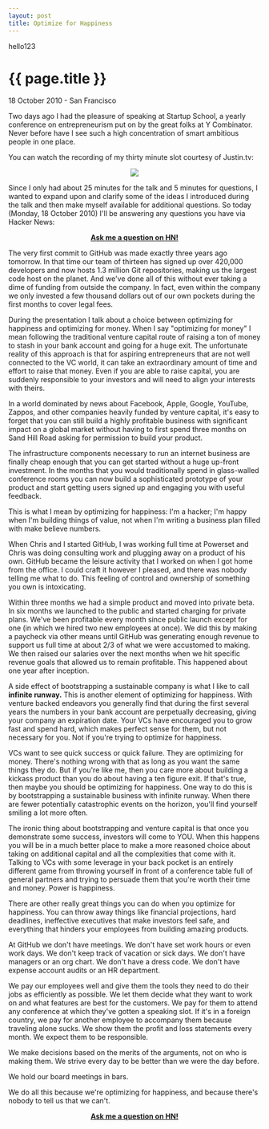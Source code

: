 ```yaml
---
layout: post
title: Optimize for Happiness
--- 
```

hello123

{{ page.title }}
================

<p class="meta">18 October 2010 - San Francisco</p>

Two days ago I had the pleasure of speaking at Startup School, a yearly conference on entrepreneurism put on by the great folks at Y Combinator. Never before have I see such a high concentration of smart ambitious people in one place.

You can watch the recording of my thirty minute slot courtesy of Justin.tv:

<center><a href="http://www.justin.tv/startupschool/b/272031754"><img src="http://img.skitch.com/20101018-p9ux9isde8m64ht8wertuytxfd.jpg" /></a></center>

Since I only had about 25 minutes for the talk and 5 minutes for questions, I wanted to expand upon and clarify some of the ideas I introduced during the talk and then make myself available for additional questions. So today (Monday, 18 October 2010) I'll be answering any questions you have via Hacker News:

<center><b><a href="http://news.ycombinator.com/item?id=1804443">Ask me a question on HN!</a></b></center>

The very first commit to GitHub was made exactly three years ago tomorrow. In that time our team of thirteen has signed up over 420,000 developers and now hosts 1.3 million Git repositories, making us the largest code host on the planet. And we've done all of this without ever taking a dime of funding from outside the company. In fact, even within the company we only invested a few thousand dollars out of our own pockets during the first months to cover legal fees.

During the presentation I talk about a choice between optimizing for happiness and optimizing for money. When I say "optimizing for money" I mean following the traditional venture capital route of raising a ton of money to stash in your bank account and going for a huge exit. The unfortunate reality of this approach is that for aspiring entrepreneurs that are not well connected to the VC world, it can take an extraordinary amount of time and effort to raise that money. Even if you are able to raise capital, you are suddenly responsible to your investors and will need to align your interests with theirs.

In a world dominated by news about Facebook, Apple, Google, YouTube, Zappos, and other companies heavily funded by venture capital, it's easy to forget that you can still build a highly profitable business with significant impact on a global market without having to first spend three months on Sand Hill Road asking for permission to build your product.

The infrastructure components necessary to run an internet business are finally cheap enough that you can get started without a huge up-front investment. In the months that you would traditionally spend in glass-walled conference rooms you can now build a sophisticated prototype of your product and start getting users signed up and engaging you with useful feedback.

This is what I mean by optimizing for happiness: I'm a hacker; I'm happy when I'm building things of value, not when I'm writing a business plan filled with make believe numbers.

When Chris and I started GitHub, I was working full time at Powerset and Chris was doing consulting work and plugging away on a product of his own. GitHub became the leisure activity that I worked on when I got home from the office. I could craft it however I pleased, and there was nobody telling me what to do. This feeling of control and ownership of something you own is intoxicating.

Within three months we had a simple product and moved into private beta. In six months we launched to the public and started charging for private plans. We've been profitable every month since public launch except for one (in which we hired two new employees at once). We did this by making a paycheck via other means until GitHub was generating enough revenue to support us full time at about 2/3 of what we were accustomed to making. We then raised our salaries over the next months when we hit specific revenue goals that allowed us to remain profitable. This happened about one year after inception.

A side effect of bootstrapping a sustainable company is what I like to call <b>infinite runway.</b> This is another element of optimizing for happiness. With venture backed endeavors you generally find that during the first several years the numbers in your bank account are perpetually decreasing, giving your company an expiration date. Your VCs have encouraged you to grow fast and spend hard, which makes perfect sense for them, but not necessary for you. Not if you're trying to optimize for happiness.

VCs want to see quick success or quick failure. They are optimizing for money. There's nothing wrong with that as long as you want the same things they do. But if you're like me, then you care more about building a kickass product than you do about having a ten figure exit. If that's true, then maybe you should be optimizing for happiness. One way to do this is by bootstrapping a sustainable business with infinite runway. When there are fewer potentially catastrophic events on the horizon, you'll find yourself smiling a lot more often.

The ironic thing about bootstrapping and venture capital is that once you demonstrate some success, investors will come to YOU. When this happens you will be in a much better place to make a more reasoned choice about taking on additional capital and all the complexities that come with it. Talking to VCs with some leverage in your back pocket is an entirely different game from throwing yourself in front of a conference table full of general partners and trying to persuade them that you're worth their time and money. Power is happiness.

There are other really great things you can do when you optimize for happiness. You can throw away things like financial projections, hard deadlines, ineffective executives that make investors feel safe, and everything that hinders your employees from building amazing products.

At GitHub we don't have meetings. We don't have set work hours or even work days. We don't keep track of vacation or sick days. We don't have managers or an org chart. We don't have a dress code. We don't have expense account audits or an HR department.

We pay our employees well and give them the tools they need to do their jobs as efficiently as possible. We let them decide what they want to work on and what features are best for the customers. We pay for them to attend any conference at which they've gotten a speaking slot. If it's in a foreign country, we pay for another employee to accompany them because traveling alone sucks. We show them the profit and loss statements every month. We expect them to be responsible.

We make decisions based on the merits of the arguments, not on who is making them. We strive every day to be better than we were the day before.

We hold our board meetings in bars.

We do all this because we're optimizing for happiness, and because there's nobody to tell us that we can't.

<center><b><a href="http://news.ycombinator.com/item?id=1804443">Ask me a question on HN!</a></b></center>
